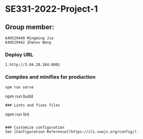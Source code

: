 # SE331-2022-Project-1

## Group member:
```
649529440 Mingming Jia 
649529442 Zhenxv Wang 
```

### Deploy URL
```
1.http://3.84.28.184:8001

```

### Compiles and minifies for production
```
npm run serve
```
npm run build
```
### Lints and fixes files
```
npm run lint
```

### Customize configuration
See [Configuration Reference](https://cli.vuejs.org/config/).
